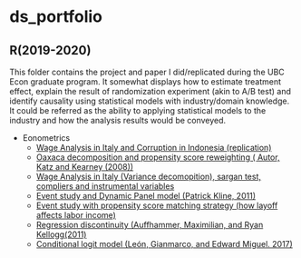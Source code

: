 # ds_portfolio
## R(2019-2020) 
 This folder contains the project and paper I did/replicated during the UBC Econ graduate program. It somewhat displays how to estimate treatment effect, explain the result of randomization experiment (akin to  A/B test) and identify causality using statistical models with industry/domain knowledge. It could be referred as the ability to applying statistical models to the industry and how the analysis results would be conveyed.
 * Eonometrics
    + [Wage Analysis in Italy and Corruption in Indonesia (replication)](https://github.com/neofreex01/ds_portfolio/blob/main/R(2019-2020)/Econmetrics%20problem%20sets/Wage-analysis-and-labor-economics.md)
    + [Oaxaca decomposition and propensity score reweighting ( Autor, Katz and Kearney (2008))](https://github.com/neofreex01/ds_portfolio/blob/main/R(2019-2020)/Econmetrics%20problem%20sets/Oaxaca-decompostition.md)
    + [Wage Analysis in Italy (Variance decomopition), sargan test, compliers and instrumental variables](https://github.com/neofreex01/ds_portfolio/blob/main/R(2019-2020)/Econmetrics%20problem%20sets/Econ-ps2.md)
    + [Event study and Dynamic Panel model (Patrick Kline, 2011)](https://github.com/neofreex01/ds_portfolio/blob/main/R(2019-2020)/Econmetrics%20problem%20sets/event-study-and-dynamic-panel.md)
    + [Event study with propensity score matching strategy (how layoff affects labor income)](https://github.com/neofreex01/ds_portfolio/blob/main/R(2019-2020)/Econmetrics%20problem%20sets/Event-study-with-matching.md)
    + [Regression discontinuity (Auffhammer, Maximilian, and Ryan Kellogg(2011)](https://github.com/neofreex01/ds_portfolio/blob/main/R(2019-2020)/Econmetrics%20problem%20sets/Replication1-finalVer..pdf)
    + [Conditional logit model (León, Gianmarco, and Edward Miguel. 2017)](https://github.com/neofreex01/ds_portfolio/blob/main/R(2019-2020)/Econmetrics%20problem%20sets/Replication2-HungHsiangChien.pdf)
